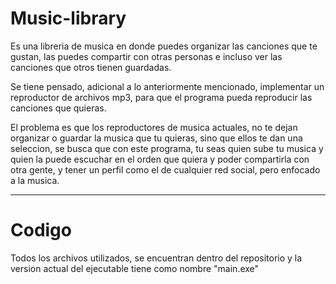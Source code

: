 # Music-library

Es una libreria de musica en donde puedes organizar las canciones que te gustan, las puedes compartir con otras personas e incluso ver las canciones que otros tienen guardadas.

Se tiene pensado, adicional a lo anteriormente mencionado, implementar un reproductor de archivos mp3, para que el programa pueda reproducir las canciones que quieras.

El problema es que los reproductores de musica actuales, no te dejan organizar o guardar la musica que tu quieras, sino que ellos te dan una seleccion, se busca que con este programa, tu seas quien sube tu musica y quien la puede escuchar en el orden que quiera y poder compartirla con otra gente, y tener un perfil como el de cualquier red social, pero enfocado a la musica.

---------------------------------------------------------------------------------------------------------------------------------------

# Codigo

Todos los archivos utilizados, se encuentran dentro del repositorio y la version actual del ejecutable tiene como nombre "main.exe"
